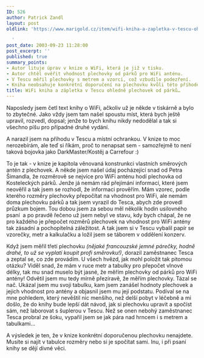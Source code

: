 ```yaml
---
ID: 526
author: Patrick Zandl
layout: post
oldlink: 'https://www.marigold.cz/item/wifi-kniha-a-zapletka-v-tescu-ohledne-plechovek-od-parku

  '
post_date: 2003-09-23 11:28:00
post_excerpt: ''
published: true
summary_points:
- Autor lituje úprav v knize o WiFi, která je již v tisku.
- Autor chtěl ověřit vhodnost plechovky od párků pro WiFi anténu.
- V Tescu měřil plechovky s metrem a vzorci, což vzbudilo podezření.
- Kniha neobsahuje konkrétní doporučení na plechovku kvůli této příhodě.
title: WiFi kniha a zápletka v Tescu ohledně plechovek od párků…
---
```


<p>
Naposledy jsem četl text knihy o WiFi, ačkoliv už je někde v tiskárně a bylo to zbytečné. Jako vždy jsem tam našel spoustu míst, která bych ještě upravil, rozvedl, dopsal; jenže to bych knihu nikdy nedodělal a tak si všechno píšu pro případné druhé vydání. </p>

<p>
A narazil jsem na příhodu v Tescu a místní ochrankou. V knize to moc nerozebírám, ale teď si říkám, proč to nenapsat sem - samozřejmě to není taková bojovka jako DarkMaster/Kostěj a Carrefour :)</p>

<p>
To je tak - v knize je kapitola věnovaná konstrunkci vlastních směrových antén z plechovek. A někde jsem našel údaj pocházející snad od Petra Šimandla, že rozměrově se nejvíce pro WiFi anténu hodí plechovka od Kosteleckých párků. Jenže já nemám rád přejímání informací, které jsem neověřil a tak jsem se rozhodl, že informaci prověřím. Mám vzorec, podle kterého rozměry plechovky přepočítat na vhodnost pro WiFi, ale nemám doma plechovku párků a tak jsem vyrazil do Tesca, abych zde provedl průzkum bojem. Tou dobou jsem za sebou měl několik hodin usilovného psaní&#160; a po pravdě řečeno už jsem nebyl ve stavu, kdy bych chápal, že ne pro každého je přepočet rozměrů plechovek na vhodnost pro WiFi antény tak zásadní a pochopitelná záležitost. A tak jsem si v Tescu vybalil papír se vzorečky, metr a kalkulačku a ložil jsem se táborem v oddělení konzerv. </p>

<p>
Když jsem měřil třetí plechovku <EM>(nějaké francouzské jemné párečky, hodně drahé, to už se vyplatí koupit profi směrovku!)</EM>, dorazil zaměstnanec Tesca a zeptal se, co zde provádím. U všech hvězd, jak mohl položit tak pitomou otázku? Viděl snad, že mám v ruce metr a tabulky pro přepočet vlnové délky, tak mu snad muselo být jasné, že měřím plechovky od párků pro WiFi antény! Odvětil jsem mu tedy mírně přezíravě, že měřím plechovky. Tázal se nač. Ukázal jsem mu svoji tabulku, kam jsem zanášel hodnoty plechovek a jejich vhodnost pro antény a objasnil jsem mu její podstatu. Podíval se na mne pohledem, který nevěštil nic menšího, než delší pobyt v léčebně a mi došlo, že do knihy bude lepší dát návod, jak si plechovku upravit a spočíst sám, než laborovat s šuplerou v Tescu. Než se onen nebohý zaměstnanec Tesca probral ze šoku, vypařil jsem se jak pára nad hrncem i s metrem a tabulkami...</p>

<p>
A výsledek je ten, že v knize konkrétní doporučenou plechovku nenajdete. Musíte si najít v tabulce rozměry nebo si je spočítat sami. Inu, i při psaní knihy se dějí divné věci. </p>